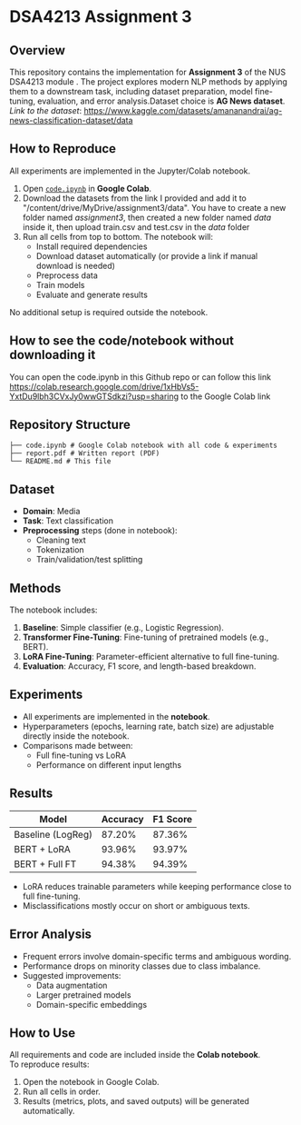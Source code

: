 # DSA4213 Assignment 3

## Overview
This repository contains the implementation for **Assignment 3** of the NUS DSA4213 module . The project explores modern NLP methods by applying them to a downstream task, including dataset preparation, model fine-tuning, evaluation, and error analysis.Dataset choice is **AG News dataset**. _Link to the dataset_: https://www.kaggle.com/datasets/amananandrai/ag-news-classification-dataset/data

## How to Reproduce

All experiments are implemented in the Jupyter/Colab notebook.

1. Open [`code.ipynb`](./code.ipynb) in **Google Colab**.
2. Download the datasets from the link I provided and add it to "/content/drive/MyDrive/assignment3/data". You have to create a new folder named _assignment3_, then created a new folder named _data_ inside it, then upload train.csv and test.csv in the _data_ folder
3. Run all cells from top to bottom. The notebook will:
   - Install required dependencies
   - Download dataset automatically (or provide a link if manual download is needed)
   - Preprocess data
   - Train models
   - Evaluate and generate results

No additional setup is required outside the notebook.

## How to see the code/notebook without downloading it

You can open the code.ipynb in this Github repo or can follow this link https://colab.research.google.com/drive/1xHbVs5-YxtDu9lbh3CVxJy0wwGTSdkzi?usp=sharing to the Google Colab link 

## Repository Structure
```├── data/ # Dataset (raw dataset contains train and test dataset)
├── code.ipynb # Google Colab notebook with all code & experiments
├── report.pdf # Written report (PDF)
└── README.md # This file
```

## Dataset
- **Domain**: Media
- **Task**: Text classification  
- **Preprocessing** steps (done in notebook):
  - Cleaning text
  - Tokenization
  - Train/validation/test splitting

## Methods
The notebook includes:
1. **Baseline**: Simple classifier (e.g., Logistic Regression).
2. **Transformer Fine-Tuning**: Fine-tuning of pretrained models (e.g., BERT).
3. **LoRA Fine-Tuning**: Parameter-efficient alternative to full fine-tuning.
4. **Evaluation**: Accuracy, F1 score, and length-based breakdown.

## Experiments
- All experiments are implemented in the **notebook**.  
- Hyperparameters (epochs, learning rate, batch size) are adjustable directly inside the notebook.  
- Comparisons made between:
  - Full fine-tuning vs LoRA
  - Performance on different input lengths

## Results
| Model              | Accuracy    | F1 Score
|--------------------|-------------|----------
| Baseline (LogReg)  | 87.20%      | 87.36%      
| BERT + LoRA        | 93.96%      | 93.97%      
| BERT + Full FT     | 94.38%      | 94.39%      

- LoRA reduces trainable parameters while keeping performance close to full fine-tuning.  
- Misclassifications mostly occur on short or ambiguous texts.  

## Error Analysis
- Frequent errors involve domain-specific terms and ambiguous wording.  
- Performance drops on minority classes due to class imbalance.  
- Suggested improvements:
  - Data augmentation
  - Larger pretrained models
  - Domain-specific embeddings  

## How to Use
All requirements and code are included inside the **Colab notebook**.  
To reproduce results:
1. Open the notebook in Google Colab.
2. Run all cells in order.
3. Results (metrics, plots, and saved outputs) will be generated automatically.
